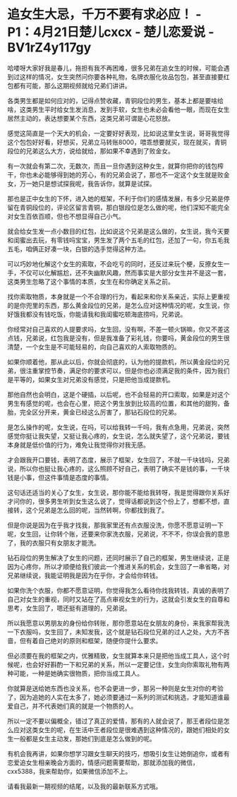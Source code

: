# 追女生大忌，千万不要有求必应！ - P1：4月21日楚儿cxcx - 楚儿恋爱说 - BV1rZ4y117gy

哈喽呀大家好我是春儿，拖担有我不再困难，很多兄弟在追女生的时候，可能会遇到过这样的情况，女生突然问你要各种礼物，名牌衣服化妆品包包，甚至直接要红包都有可能，那么这期视频就给兄弟们讲讲。

各类男生都是如何应对的，记得点赞收藏，青铜段位的男生，基本上都是要啥给啥，这类男生平时给女生发消息，发到手软，女生也未必会看他一眼，而现在女生居然主动的，表达想要某个东西，这类兄弟可谓是心花怒放。

感觉这简直是一个天大的机会，一定要好好表现，比如说这里女生说，哥哥我觉得这个包包好好看，好想买，兄弟立马转账8000，喂乖想要就买，现在就买，青铜段位的兄弟这么大方，说给就给，那如果不幸遇到了败金女。

有一次就会有第二次，无数次，而且一旦你遇到这种女生，就算你把你的钱包榨干，你也未必能够得到她的芳心，有的兄弟会说了，那也不一定这个女生就是败金女，万一她只是想试探我呢，我告诉你，就算是试探。

那也是正中女生的下怀，进入她的框架，不利于你们的感情发展，有多少兄弟是停留在青铜段位的，评论区留言青铜，那白银段位是怎么做的呢，他们深知不能完全对女生百依百顺，但也不想显得自己小气。

就会给女生发一点小数目的红包，比如说这个兄弟是这么做的，女生说，我今天要和闺蜜出去玩，有零钱吗宝宝，男生发了两个五毛的红包，还加了一句，你五毛我五毛，咱俩正好凑一块，白银的选手觉得这种方法。

可以巧妙地化解这个女生的索取，不会吃亏的同时，还反过来玩个梗，反撩女生一手，不仅可以化解尴尬，还不失幽默风趣，然而事实是大部分女生并不是这一套，这类男生忽略了这个事情的本质，女生在和你确定关系之前。

找你索取物质，本身就是一个不合理的行为，看起来和你关系亲近，实际上更重视的是你兜里的东西，那么黄金段位的兄弟，是怎么应对这种情况的呢，女生说，你好饿我都没有钱吃饭，你能请我和我闺蜜吃顿海底捞吗，兄弟说。

你经常对自己喜欢的人提要求吗，女生回，没有啊，不差一顿火锅嘛，你又不差这点钱，兄弟说，红包我是没有，但是我准备了彩礼钱，你要吗，黄金段位的男生很清楚，一个女生是不可能轻易的，向自己喜欢的人索取物质的。

如果你顺着他，那从此以后，你就会彻底的，认为他的提款机，所以黄金段位的兄弟，很注重掌控节奏，满足你的要求可以，但是你也必须满足我的条件，因为我们是平等的，如果女生对兄弟没有感觉，只是把他当成提款机。

那他自然也会明白，这是个硬插，以后呢，也不会轻易的开口索取，如果是对这个男生有感觉的呢，也会在心里，把这个男生放到比较高的位置，和其他的甜狗，备胎，完全区分开来，黄金已经这么厉害了，那钻石段位的兄弟。

是怎么操作的呢，女生说，在吗，可以给我转一千吗，我有点急用，兄弟说，突然感觉你挺让我失望，又挺让我心疼的，女生说，怎么就失望了，这个兄弟说，要钱本身就是低价值的行为，难免让我觉得你对我无感。

才会跟我开口要钱，表明了态度，展示了框架，女生回了，不就一千块钱吗，兄弟说，所以你也挺让我心疼的，这么照顾不好自己，表明了确实不是钱的事，一千块钱是小事，但这件事情是态度的事情。

这句话还适当的关心了女生，女生说，那你能不能给我转呀，我是觉得跟你关系好才问你的，很多男生听到女生这么说了，觉得话都说到这个份上了，想都不想，直接转，这个兄弟是怎么回的呢，当然转啊，你都找到我了。

但是你说是因为在乎我才找我，那我家里还有点衣服没洗，你愿不愿意证明一下呢，女生回，让你转个账，还要来你家洗衣服，兄弟说，不不不，你误会我的意思了，我的衣服只有女朋友才能洗。

钻石段位的男生解决了女生的问题，还同时展示了自己的框架，男生继续说，正是因为心疼你，所以才顺便给我们彼此一个推进关系的机会，女生回了一串省略，对兄弟继续说，我能证明我是因为在乎你，才会给你转钱。

如果你洗个衣服，你都不愿意证明，你觉得我怎么看待你找我转钱，真诚的表明了自己对女生的重视，同时又站在了高点审视女生的行为，这就会引发女生的自尊和思考，女生回了，嗯还挺有道理的，兄弟说。

所以我愿意以男朋友的身份给你转账，那你愿意站在女朋友的身份，来我家帮我洗一下衣服吗，女生回了，未知发我，这个就是钻石段位兄弟的过人之处，大方不吝啬，但有着自己绝对的原则和框架，随便你提什么要求。

但必须要在我的框架之内，优雅精致，女生就算本来只是把他当成工具人，这个时候呢，也会好好斟酌一下和兄弟的关系，所以一定要记住，女生向你索取礼物有两种可能，一种是她确实很物质，把你当成工具人。

你就算是送给她东西也没关系，也不会更进一步，那另一种则是女生对你的考验了，因为追她的人实在太多了，她必须要通过一系列的测试和挑选，才能知道谁最爱自己，并不代表她们真的就是一个物质的人。

所以一定不要以偏概全，错过了真正的爱情，那有的人就会说了，那王者段位是怎么应对这类女生的呢，在生活中王者段位是很难遇到这种情况的，跟她们相处的女生一般都是女生主动发，那她们到底是怎么做到的呢。

有机会我再讲，如果你想学习跟女生聊天的技巧，想吸引女生让她倒追你，或者有恋爱追女生相亲晚会方面的，情感问题需要帮助，那就添加我的微信，cxx5388，我来帮助你，如果微信添加不上。

请看我最新一期视频的结尾，以及我的最新联系方式哦。